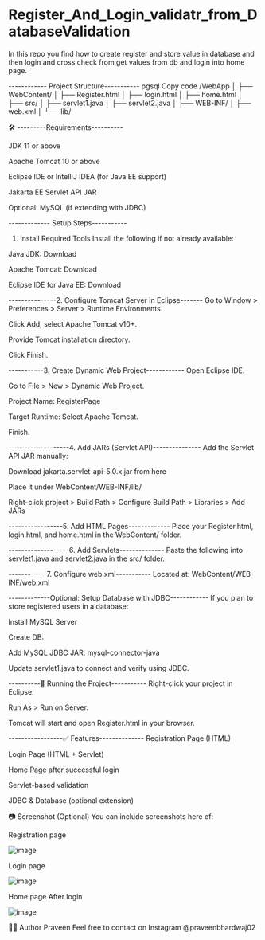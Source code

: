 # Register_And_Login_validatr_from_DatabaseValidation
In this repo you find how to create register and store value in database and then login and cross check from get values from db and login into home page.


------------ Project Structure-----------
pgsql
Copy code
/WebApp
│
├── WebContent/
│   ├── Register.html
│   ├── login.html
│   ├── home.html
│
├── src/
│   ├── servlet1.java
│   ├── servlet2.java
│
├── WEB-INF/
│   ├── web.xml
│
└── lib/ 



🛠️ ---------Requirements----------


JDK 11 or above

Apache Tomcat 10 or above

Eclipse IDE or IntelliJ IDEA (for Java EE support)

Jakarta EE Servlet API JAR

Optional: MySQL (if extending with JDBC)


------------- Setup Steps-----------
1. Install Required Tools
Install the following if not already available:

Java JDK: Download

Apache Tomcat: Download

Eclipse IDE for Java EE: Download

---------------2. Configure Tomcat Server in Eclipse-------
Go to Window > Preferences > Server > Runtime Environments.

Click Add, select Apache Tomcat v10+.

Provide Tomcat installation directory.

Click Finish.

-----------3. Create Dynamic Web Project------------
Open Eclipse IDE.

Go to File > New > Dynamic Web Project.

Project Name: RegisterPage

Target Runtime: Select Apache Tomcat.

Finish.

-------------------4. Add JARs (Servlet API)---------------
Add the Servlet API JAR manually:

Download jakarta.servlet-api-5.0.x.jar from here

Place it under WebContent/WEB-INF/lib/

Right-click project > Build Path > Configure Build Path > Libraries > Add JARs

-----------------5. Add HTML Pages-------------
Place your Register.html, login.html, and home.html in the WebContent/ folder.

-------------------6. Add Servlets--------------
Paste the following into servlet1.java and servlet2.java in the src/ folder.

------------7. Configure web.xml-----------
Located at: WebContent/WEB-INF/web.xml

 -------------Optional: Setup Database with JDBC------------
If you plan to store registered users in a database:

Install MySQL Server

Create DB:

Add MySQL JDBC JAR: mysql-connector-java

Update servlet1.java to connect and verify using JDBC.

----------🚀 Running the Project-----------
Right-click your project in Eclipse.

Run As > Run on Server.

Tomcat will start and open Register.html in your browser.



-----------------✅ Features--------------
 Registration Page (HTML)

 Login Page (HTML + Servlet)

 Home Page after successful login

 Servlet-based validation

 JDBC & Database (optional extension)

📷 Screenshot (Optional)
You can include screenshots here of:

Registration page

![image](https://github.com/user-attachments/assets/fc3f49f1-ca45-46cc-b461-d80270433fb6)


Login page

![image](https://github.com/user-attachments/assets/94e79b90-74a0-40fb-a500-3b1743ee29e2)


Home page After login 

![image](https://github.com/user-attachments/assets/b1761f31-7f3a-4d8d-831d-b7200ebcab9b)


🧑‍💻 Author
   Praveen
   Feel free to contact on Instagram @praveenbhardwaj02
